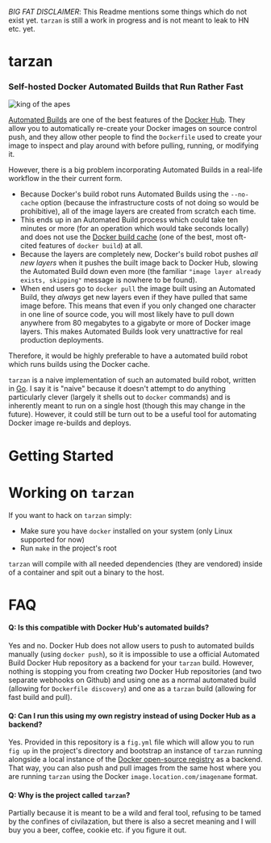 _BIG FAT DISCLAIMER_: This Readme mentions some things which do not exist yet.  `tarzan` is still a work in progress and is not meant to leak to HN etc. yet.

tarzan
======

### Self-hosted Docker Automated Builds that Run Rather Fast

![king of the apes](https://github.com/nathanleclaire/tarzan/blob/master/static/img/tarzan.jpg)

[Automated Builds](http://docs.docker.com/docker-hub/builds/) are one of the best features of the [Docker Hub](https://hub.docker.com).  They allow you to automatically re-create your Docker images on source control push, and they allow other people to find the `Dockerfile` used to create your image to inspect and play around with before pulling, running, or modifying it.

However, there is a big problem incorporating Automated Builds in a real-life workflow in the their current form. 

- Because Docker's build robot runs Automated Builds using the `--no-cache` option (because the infrastructure costs of not doing so would be prohibitive), all of the image layers are created from scratch each time.  
- This ends up in an Automated Build process which could take ten minutes or more (for an operation which would take seconds locally) and does not use the [Docker build cache](http://thenewstack.io/understanding-the-docker-cache-for-faster-builds/) (one of the best, most oft-cited features of `docker build`) at all.
- Because the layers are completely new, Docker's build robot pushes _all new layers_ when it pushes the built image back to Docker Hub, slowing the Automated Build down even more (the familiar `"image layer already exists, skipping"` message is nowhere to be found).
- When end users go to `docker pull` the image built using an Automated Build, they _always_ get new layers even if they have pulled that same image before.  This means that even if you only changed one character in one line of source code, you will most likely have to pull down anywhere from 80 megabytes to a gigabyte or more of Docker image layers.  This makes Automated Builds look very unattractive for real production deployments.

Therefore, it would be highly preferable to have a automated build robot which runs builds using the Docker cache.

`tarzan` is a naive implementation of such an automated build robot, written in [Go](http://golang.org).  I say it is "naive" because it doesn't attempt to do anything particularly clever (largely it shells out to `docker` commands) and is inherently meant to run on a single host (though this may change in the future).  However, it could still be turn out to be a useful tool for automating Docker image re-builds and deploys.

# Getting Started

# Working on `tarzan`

If you want to hack on `tarzan` simply:

- Make sure you have `docker` installed on your system (only Linux supported for now)
- Run `make` in the project's root

`tarzan` will compile with all needed dependencies (they are vendored) inside of a container and spit out a binary to the host.

# FAQ

#### Q: Is this compatible with Docker Hub's automated builds?

Yes and no.  Docker Hub does not allow users to push to automated builds manually (using `docker push`), so it is impossible to use a official Automated Build Docker Hub repository as a backend for your `tarzan` build.  However, nothing is stopping you from creating _two_ Docker Hub repositories (and two separate webhooks on Github) and using one as a normal automated build (allowing for `Dockerfile discovery`) and one as a `tarzan` build (allowing for fast build and pull). 

#### Q: Can I run this using my own registry instead of using Docker Hub as a backend?

Yes.  Provided in this repository is a `fig.yml` file which will allow you to run `fig up` in the project's directory and bootstrap an instance of `tarzan` running alongside a local instance of the [Docker open-source registry](https://github.com/docker/docker-registry) as a backend.  That way, you can also push and pull images from the same host where you are running `tarzan` using the Docker `image.location.com/imagename` format.

#### Q: Why is the project called `tarzan`?

Partially because it is meant to be a wild and feral tool, refusing to be tamed by the confines of civilazation, but there is also a secret meaning and I will buy you a beer, coffee, cookie etc. if you figure it out.
